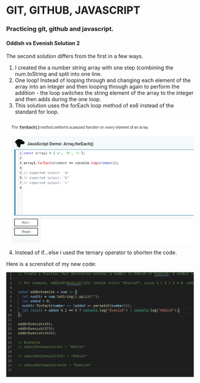 # GIT, GITHUB, JAVASCRIPT
### Practicing git, github and javascript.

#### Oddish vs Evenish Solution 2

The second solution differs from the first in a few ways.

1. I created the a number string array with one step (combining the num.toString and split into one line.
2. One loop! Instead of looping through and changing each element of the array into an integer and then looping through again to perform the addition - the loop switches the string element of the array to the integer and then adds during the one loop.
3. This solution uses the forEach loop method of es6 instead of the standard for loop.

![forEach method on MDN web docs](/images/foreachscreenshot.png)

4. Instead of if...else i used the ternary operator to shorten the code.

Here is a screnshot of my new code:

![screenshot of the code](/images/solution2screenshot.png)
